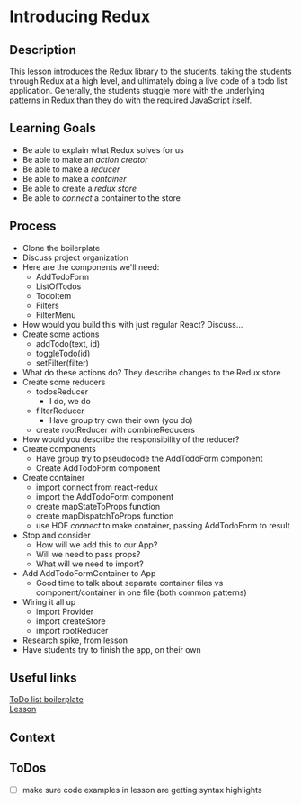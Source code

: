 # Introducing Redux

## Description

This lesson introduces the Redux library to the students, taking the students
through Redux at a high level, and ultimately doing a live code of a todo list
application. Generally, the students stuggle more with the underlying patterns
in Redux than they do with the required JavaScript itself.

## Learning Goals

- Be able to explain what Redux solves for us
- Be able to make an *action creator*
- Be able to make a *reducer*
- Be able to make a *container*
- Be able to create a *redux store*
- Be able to *connect* a container to the store

## Process

- Clone the boilerplate
- Discuss project organization
- Here are the components we'll need:
  - AddTodoForm
  - ListOfTodos
  - TodoItem
  - Filters
  - FilterMenu
- How would you build this with just regular React? Discuss...
- Create some actions
  - addTodo(text, id)
  - toggleTodo(id)
  - setFilter(filter)
- What do these actions do? They describe changes to the Redux store
- Create some reducers
  - todosReducer
    - I do, we do
  - filterReducer
    - Have group try own their own (you do)
  - create rootReducer with combineReducers
- How would you describe the responsibility of the reducer?
- Create components
  - Have group try to pseudocode the AddTodoForm component
  - Create AddTodoForm component
- Create container
  - import connect from react-redux
  - import the AddTodoForm component
  - create mapStateToProps function
  - create mapDispatchToProps function
  - use HOF *connect* to make container, passing AddTodoForm to result
- Stop and consider
  - How will we add this to our App?
  - Will we need to pass props?
  - What will we need to import?
- Add AddTodoFormContainer to App
  - Good time to talk about separate container files vs component/container in
    one file (both common patterns)
- Wiring it all up
  - import Provider
  - import createStore
  - import rootReducer
- Research spike, from lesson
- Have students try to finish the app, on their own
  
## Useful links

[ToDo list
boilerplate](https://github.com/turingschool-examples/redux-lesson-boilerplate)  
[Lesson](http://frontend.turing.io/lessons/module-3/starting-up-redux.html)

## Context

## ToDos

* [ ] make sure code examples in lesson are getting syntax highlights
